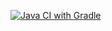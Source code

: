 [![Java CI with Gradle](https://github.com/AleksandrQAspb/Card-Delivery/actions/workflows/gradle.yml/badge.svg)](https://github.com/AleksandrQAspb/Card-Delivery/actions/workflows/gradle.yml)